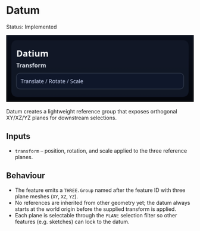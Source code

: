 # Datum

Status: Implemented

![Datum feature dialog](datium.png)

Datum creates a lightweight reference group that exposes orthogonal XY/XZ/YZ planes for downstream selections.

## Inputs
- `transform` – position, rotation, and scale applied to the three reference planes.

## Behaviour
- The feature emits a `THREE.Group` named after the feature ID with three plane meshes (`XY`, `XZ`, `YZ`).
- No references are inherited from other geometry yet; the datum always starts at the world origin before the supplied transform is applied.
- Each plane is selectable through the `PLANE` selection filter so other features (e.g. sketches) can lock to the datum.
